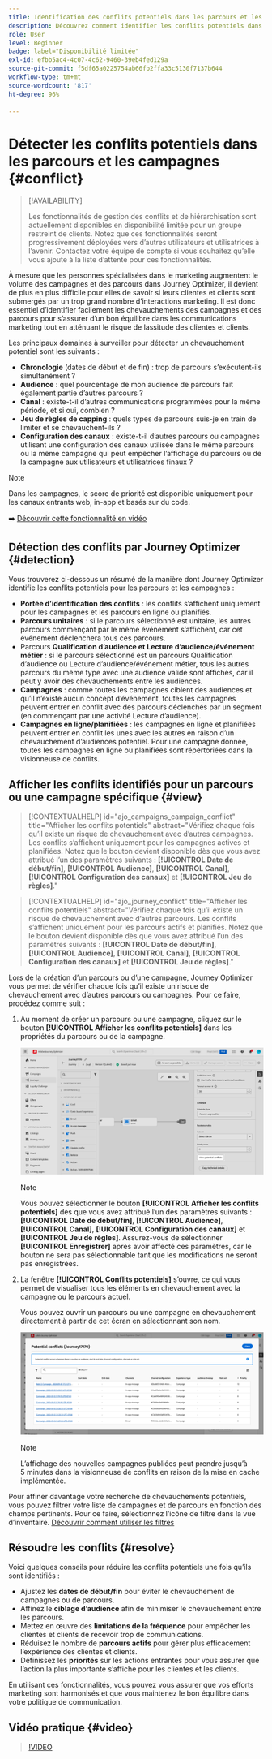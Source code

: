 ```yaml
---
title: Identification des conflits potentiels dans les parcours et les campagnes
description: Découvrez comment identifier les conflits potentiels dans les parcours et les campagnes.
role: User
level: Beginner
badge: label="Disponibilité limitée"
exl-id: efbb5ac4-4c07-4c62-9460-39eb4fed129a
source-git-commit: f5df65a0225754ab66fb2ffa33c5130f7137b644
workflow-type: tm+mt
source-wordcount: '817'
ht-degree: 96%

---
```


# Détecter les conflits potentiels dans les parcours et les campagnes {#conflict}

>[!AVAILABILITY]
>
>Les fonctionnalités de gestion des conflits et de hiérarchisation sont actuellement disponibles en disponibilité limitée pour un groupe restreint de clients. Notez que ces fonctionnalités seront progressivement déployées vers d’autres utilisateurs et utilisatrices à l’avenir. Contactez votre équipe de compte si vous souhaitez qu’elle vous ajoute à la liste d’attente pour ces fonctionnalités.

À mesure que les personnes spécialisées dans le marketing augmentent le volume des campagnes et des parcours dans Journey Optimizer, il devient de plus en plus difficile pour elles de savoir si leurs clientes et clients sont submergés par un trop grand nombre d’interactions marketing. Il est donc essentiel d’identifier facilement les chevauchements des campagnes et des parcours pour s’assurer d’un bon équilibre dans les communications marketing tout en atténuant le risque de lassitude des clientes et clients.

Les principaux domaines à surveiller pour détecter un chevauchement potentiel sont les suivants :

* **Chronologie** (dates de début et de fin) : trop de parcours s’exécutent-ils simultanément ?
* **Audience** : quel pourcentage de mon audience de parcours fait également partie d’autres parcours ?
* **Canal** : existe-t-il d’autres communications programmées pour la même période, et si oui, combien ?
* **Jeu de règles de capping** : quels types de parcours suis-je en train de limiter et se chevauchent-ils ?
* **Configuration des canaux** : existe-t-il d’autres parcours ou campagnes utilisant une configuration des canaux utilisée dans le même parcours ou la même campagne qui peut empêcher l’affichage du parcours ou de la campagne aux utilisateurs et utilisatrices finaux ?

>[!NOTE]
>
>Dans les campagnes, le score de priorité est disponible uniquement pour les canaux entrants web, in-app et basés sur du code.

➡️ [Découvrir cette fonctionnalité en vidéo](#video)

## Détection des conflits par Journey Optimizer {#detection}

Vous trouverez ci-dessous un résumé de la manière dont Journey Optimizer identifie les conflits potentiels pour les parcours et les campagnes :

* **Portée d’identification des conflits** : les conflits s’affichent uniquement pour les campagnes et les parcours en ligne ou planifiés.
* **Parcours unitaires** : si le parcours sélectionné est unitaire, les autres parcours commençant par le même événement s’affichent, car cet événement déclenchera tous ces parcours.
* Parcours **Qualification d’audience et Lecture d’audience/événement métier** : si le parcours sélectionné est un parcours Qualification d’audience ou Lecture d’audience/événement métier, tous les autres parcours du même type avec une audience valide sont affichés, car il peut y avoir des chevauchements entre les audiences.
* **Campagnes** : comme toutes les campagnes ciblent des audiences et qu’il n’existe aucun concept d’événement, toutes les campagnes peuvent entrer en conflit avec des parcours déclenchés par un segment (en commençant par une activité Lecture d’audience).
* **Campagnes en ligne/planifiées** : les campagnes en ligne et planifiées peuvent entrer en conflit les unes avec les autres en raison d’un chevauchement d’audiences potentiel. Pour une campagne donnée, toutes les campagnes en ligne ou planifiées sont répertoriées dans la visionneuse de conflits.

## Afficher les conflits identifiés pour un parcours ou une campagne spécifique {#view}

>[!CONTEXTUALHELP]
>id="ajo_campaigns_campaign_conflict"
>title="Afficher les conflits potentiels"
>abstract="Vérifiez chaque fois qu’il existe un risque de chevauchement avec d’autres campagnes. Les conflits s’affichent uniquement pour les campagnes actives et planifiées. Notez que le bouton devient disponible dès que vous avez attribué l’un des paramètres suivants : **[!UICONTROL Date de début/fin]**, **[!UICONTROL Audience]**, **[!UICONTROL Canal]**, **[!UICONTROL Configuration des canaux]** et **[!UICONTROL Jeu de règles]**."

>[!CONTEXTUALHELP]
>id="ajo_journey_conflict"
>title="Afficher les conflits potentiels"
>abstract="Vérifiez chaque fois qu’il existe un risque de chevauchement avec d’autres parcours. Les conflits s’affichent uniquement pour les parcours actifs et planifiés. Notez que le bouton devient disponible dès que vous avez attribué l’un des paramètres suivants : **[!UICONTROL Date de début/fin]**, **[!UICONTROL Audience]**, **[!UICONTROL Canal]**, **[!UICONTROL Configuration des canaux]** et **[!UICONTROL Jeu de règles]**."

Lors de la création d’un parcours ou d’une campagne, Journey Optimizer vous permet de vérifier chaque fois qu’il existe un risque de chevauchement avec d’autres parcours ou campagnes. Pour ce faire, procédez comme suit :

1. Au moment de créer un parcours ou une campagne, cliquez sur le bouton **[!UICONTROL Afficher les conflits potentiels]** dans les propriétés du parcours ou de la campagne.

   ![](assets/view-conflicts.png)

   >[!NOTE]
   >
   >Vous pouvez sélectionner le bouton **[!UICONTROL Afficher les conflits potentiels]** dès que vous avez attribué l’un des paramètres suivants : **[!UICONTROL Date de début/fin]**, **[!UICONTROL Audience]**, **[!UICONTROL Canal]**, **[!UICONTROL Configuration des canaux]** et **[!UICONTROL Jeu de règles]**. Assurez-vous de sélectionner **[!UICONTROL Enregistrer]** après avoir affecté ces paramètres, car le bouton ne sera pas sélectionnable tant que les modifications ne seront pas enregistrées.

1. La fenêtre **[!UICONTROL Conflits potentiels]** s’ouvre, ce qui vous permet de visualiser tous les éléments en chevauchement avec la campagne ou le parcours actuel.

   Vous pouvez ouvrir un parcours ou une campagne en chevauchement directement à partir de cet écran en sélectionnant son nom.

   ![](assets/potential-conflicts.png)

   >[!NOTE]
   >
   >L’affichage des nouvelles campagnes publiées peut prendre jusqu’à 5 minutes dans la visionneuse de conflits en raison de la mise en cache implémentée.

Pour affiner davantage votre recherche de chevauchements potentiels, vous pouvez filtrer votre liste de campagnes et de parcours en fonction des champs pertinents. Pour ce faire, sélectionnez l’icône de filtre dans la vue d’inventaire. [Découvrir comment utiliser les filtres](../start/search-filter-categorize.md#filter-lists)

## Résoudre les conflits {#resolve}

Voici quelques conseils pour réduire les conflits potentiels une fois qu’ils sont identifiés :

* Ajustez les **dates de début/fin** pour éviter le chevauchement de campagnes ou de parcours.
* Affinez le **ciblage d’audience** afin de minimiser le chevauchement entre les parcours.
* Mettez en œuvre des **limitations de la fréquence** pour empêcher les clientes et clients de recevoir trop de communications.
* Réduisez le nombre de **parcours actifs** pour gérer plus efficacement l’expérience des clientes et clients.
* Définissez les **priorités** sur les actions entrantes pour vous assurer que l’action la plus importante s’affiche pour les clientes et les clients.

En utilisant ces fonctionnalités, vous pouvez vous assurer que vos efforts marketing sont harmonisés et que vous maintenez le bon équilibre dans votre politique de communication.

## Vidéo pratique {#video}

>[!VIDEO](https://video.tv.adobe.com/v/3435528?quality=12)

